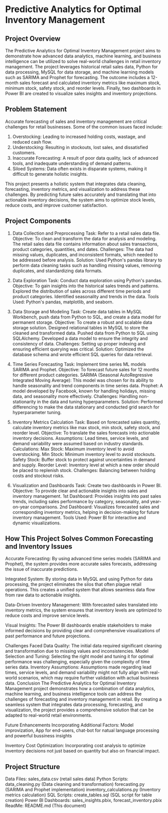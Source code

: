 # Predictive Analytics for Optimal Inventory Management

## Project Overview ##

The Predictive Analytics for Optimal Inventory Management project aims to demonstrate how advanced data analytics, machine learning, and business intelligence can be utilized to solve real-world challenges in retail inventory management. The project leverages historical retail sales data, Python for data processing, MySQL for data storage, and machine learning models such as SARIMA and Prophet for forecasting. The outcome includes a 12-month sales forecast and calculated inventory metrics like maximum stock, minimum stock, safety stock, and reorder levels. Finally, two dashboards in Power BI are created to visualize sales insights and inventory projections.

## Problem Statement ##

Accurate forecasting of sales and inventory management are critical challenges for retail businesses. Some of the common issues faced include:

1. Overstocking: Leading to increased holding costs, wastage, and reduced cash flow.
2. Understocking: Resulting in stockouts, lost sales, and dissatisfied customers.
3. Inaccurate Forecasting: A result of poor data quality, lack of advanced tools, and inadequate understanding of demand patterns.
4. Siloed Systems: Data often exists in disparate systems, making it difficult to generate holistic insights.

This project presents a holistic system that integrates data cleaning, forecasting, inventory metrics, and visualization to address these challenges. By predicting future sales accurately and translating that into actionable inventory decisions, the system aims to optimize stock levels, reduce costs, and improve customer satisfaction.

## Project Components ##

1. Data Collection and Preprocessing
Task: Refer to a retail sales data file.
Objective: To clean and transform the data for analysis and modeling.
The retail sales data file contains information about sales transactions, product categories, quantities, and dates.
Challenges: The data had missing values, duplicates, and inconsistent formats, which needed to be addressed before analysis.
Solution: Used Python's pandas library to perform data cleaning tasks such as handling missing values, removing duplicates, and standardizing data formats.

2. Data Exploration
Task: Conduct data exploration using Python's pandas.
Objective: To gain insights into the historical sales trends and patterns.
Explored the distribution of sales across different time periods and product categories.
Identified seasonality and trends in the data.
Tools Used: Python's pandas, matplotlib, and seaborn.

3. Data Storage and Modeling
Task: Create data tables in MySQL Workbench, push data from Python to SQL, and create a data model for permanent storage.
Objective: To create a robust and scalable data storage solution.
Designed relational tables in MySQL to store the cleaned and transformed data.
Pushed data from Python to SQL using SQLAlchemy.
Developed a data model to ensure the integrity and consistency of data.
Challenges: Setting up proper indexing and ensuring efficient querying was critical.
Solution: Optimized the database schema and wrote efficient SQL queries for data retrieval.

4. Time Series Forecasting
Task: Implement time series ML models SARIMA and Prophet.
Objective: To forecast future sales for 12 months for different product categories.
SARIMA (Seasonal AutoRegressive Integrated Moving Average): This model was chosen for its ability to handle seasonality and trend components in time series data.
Prophet: A model developed by Facebook, known for handling holidays, missing data, and seasonality more effectively.
Challenges: Handling non-stationarity in the data and tuning hyperparameters.
Solution: Performed differencing to make the data stationary and conducted grid search for hyperparameter tuning.

5. Inventory Metrics Calculation
Task: Based on forecasted sales quantity, calculate inventory metrics like max stock, min stock, safety stock, and reorder level.
Objective: To translate the sales forecasts into actionable inventory decisions.
Assumptions: Lead times, service levels, and demand variability were assumed based on industry standards.
Calculations:
Max Stock: Maximum inventory level to avoid overstocking.
Min Stock: Minimum inventory level to avoid stockouts.
Safety Stock: Buffer stock to protect against uncertainties in demand and supply.
Reorder Level: Inventory level at which a new order should be placed to replenish stock.
Challenges: Balancing between holding costs and stockout risks.

6. Visualization and Dashboards
Task: Create two dashboards in Power BI.
Objective: To provide clear and actionable insights into sales and inventory management.
1st Dashboard: Provides insights into past sales trends, including sales performance by category, seasonality, and year-on-year comparisons.
2nd Dashboard: Visualizes forecasted sales and corresponding inventory metrics, helping in decision-making for future inventory management.
Tools Used: Power BI for interactive and dynamic visualizations.

## How This Project Solves Common Forecasting and Inventory Issues ##
Accurate Forecasting: By using advanced time series models (SARIMA and Prophet), the system provides more accurate sales forecasts, addressing the issue of inaccurate predictions.

Integrated System: By storing data in MySQL and using Python for data processing, the project eliminates the silos that often plague retail operations. This creates a unified system that allows seamless data flow from raw data to actionable insights.

Data-Driven Inventory Management: With forecasted sales translated into inventory metrics, the system ensures that inventory levels are optimized to reduce costs and improve service levels.

Visual Insights: The Power BI dashboards enable stakeholders to make informed decisions by providing clear and comprehensive visualizations of past performance and future projections.

Challenges Faced
Data Quality: The initial data required significant cleaning and transformation due to missing values and inconsistencies.
Model Selection and Tuning: Selecting the right model and tuning it for optimal performance was challenging, especially given the complexity of time series data.
Inventory Assumptions: Assumptions made regarding lead times, service levels, and demand variability might not fully align with real-world scenarios, which may require further validation with actual business data.
Conclusion
The Predictive Analytics for Optimal Inventory Management project demonstrates how a combination of data analytics, machine learning, and business intelligence tools can address the challenges of forecasting and inventory management in retail. By creating a seamless system that integrates data processing, forecasting, and visualization, the project provides a comprehensive solution that can be adapted to real-world retail environments.

Future Enhancements
Incorporating Additional Factors: Model improvization, App for end-users, chat-bot for natual language processing and powerful bussiness insights

Inventory Cost Optimization: Incorporating cost analysis to optimize inventory decisions not just based on quantity but also on financial impact.


## Project Structure ##
Data Files: sales_data.csv (retail sales data)
Python Scripts:
data_cleaning.py (Data cleaning and transformation)
forecasting.py (SARIMA and Prophet implementation)
inventory_calculations.py (Inventory metrics calculation)
SQL Scripts: create_tables.sql (SQL script for table creation)
Power BI Dashboards: sales_insights.pbix, forecast_inventory.pbix
ReadMe: README.md (This document)
